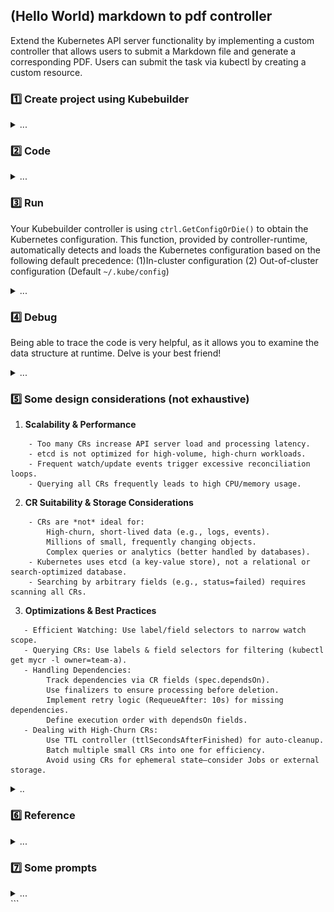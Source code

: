## (Hello World) markdown to pdf controller

Extend the Kubernetes API server functionality by implementing a custom controller that allows users to submit a Markdown file and generate a corresponding PDF. Users can submit the task via kubectl by creating a custom resource.

### 1️⃣ Create project using Kubebuilder

<details><summary>...</summary>

```
mkdir -p ~/projects/pdfdocument
cd ~/projects/pdfdocument

kubebuilder init --domain example.com --repo example.com/pdfdocument
kubebuilder create api --group tools --version v1 --kind PdfDocument
```

</details>

### 2️⃣ Code

<details><summary>...</summary>

🅰️ modify the data structure (schema)

`// api/v1/pdfdocument_types.go`

```
        DocumentName string `json:"documentName,omitempty"`
        Text         string `json:"text,omitempty"`
```

`// internal/controller/pdfdocument_controller.go`

```
import (
	"context"
	"encoding/base64"
	"fmt"

	batchv1 "k8s.io/api/batch/v1"
	corev1 "k8s.io/api/core/v1"                   // For PodTemplateSpec and PodSpec
	metav1 "k8s.io/apimachinery/pkg/apis/meta/v1" // For ObjectMeta
	"k8s.io/apimachinery/pkg/runtime"
	ctrl "sigs.k8s.io/controller-runtime"
	"sigs.k8s.io/controller-runtime/pkg/client"
	"sigs.k8s.io/controller-runtime/pkg/log"

	// toolsv1 "example.com/pdfdocument/api/v1"
)
```

🅱️ Reconcile

```
func (r *PdfDocumentReconciler) Reconcile(ctx context.Context, req ctrl.Request) (ctrl.Result, error) {
	log := log.FromContext(ctx)

	var pdfDoc toolsv1.PdfDocument
	if err := r.Get(ctx, req.NamespacedName, &pdfDoc); err != nil {
		log.Error(err, "unable to fetch PdfDocument")
		return ctrl.Result{}, client.IgnoreNotFound(err)
	}

	jobspec, err := r.createJob(pdfDoc)
	if err != nil {
		log.Error(err, "unable to create Job")
		return ctrl.Result{}, client.IgnoreNotFound(err)
	}

	if err := r.Create(ctx, &jobspec); err != nil {
		log.Error(err, "unable to create Job")
	}

	return ctrl.Result{}, nil
}
```

```
func (r *PdfDocumentReconciler) createJob(pdfDoc toolsv1.PdfDocument) (batchv1.Job, error) {
	image := "knsit/pandoc"
	base64text := base64.StdEncoding.EncodeToString([]byte(pdfDoc.Spec.Text))

	// Create a new Job
	job := batchv1.Job{
		TypeMeta: metav1.TypeMeta{APIVersion: batchv1.SchemeGroupVersion.String(), Kind: "Job"},
		ObjectMeta: metav1.ObjectMeta{
			Name:      pdfDoc.Name + "-job",
			Namespace: pdfDoc.Namespace,
		},
		Spec: batchv1.JobSpec{
			Template: corev1.PodTemplateSpec{
				Spec: corev1.PodSpec{
					InitContainers: []corev1.Container{
						{
							Name:    "store-to-md",
							Image:   "alpine",
							Command: []string{"/bin/sh"},
							Args:    []string{"-c", fmt.Sprintf("echo %s | base64 -d >> /data/text.md", base64text)},
							VolumeMounts: []corev1.VolumeMount{
								{
									Name:      "data-volume",
									MountPath: "/data",
								},
							},
						},
						{
							Name:    "convert-to-pdf",
							Image:   image,
							Command: []string{"sh", "-c"},
							Args:    []string{"-c", fmt.Sprintf("pandoc -s -o /data/%s.pdf /data/text.md", pdfDoc.Spec.DocumentName)},
							VolumeMounts: []corev1.VolumeMount{
								{
									Name:      "data-volume",
									MountPath: "/data",
								},
							},
						},
					},
					Containers: []corev1.Container{
						{
							Name:    "main",
							Image:   "alpine",
							Command: []string{"sh", "-c", "sleep 3600"},
							VolumeMounts: []corev1.VolumeMount{
								{
									Name:      "data-volume",
									MountPath: "/data",
								},
							},
						},
					},
					Volumes: []corev1.Volume{
						{
							Name: "data-volume",
							VolumeSource: corev1.VolumeSource{
								EmptyDir: &corev1.EmptyDirVolumeSource{},
							},
						},
					},
					RestartPolicy: corev1.RestartPolicyNever,
				},
			},
		},
	}

	return job, nil
}
```

</details>

### 3️⃣ Run

Your Kubebuilder controller is using `ctrl.GetConfigOrDie()` to obtain the Kubernetes configuration. This function, provided by controller-runtime, automatically detects and loads the Kubernetes configuration based on the following default precedence: (1)In-cluster configuration (2) Out-of-cluster configuration (Default `~/.kube/config`)

<details><summary>...</summary>

Create CRD (just like product installation)

```
# CRD yaml
laborant@dev-machine:~/projects/pdfdocument$ vim ./config/crd/bases/tools.example.com_pdfdocuments.yaml

# create CRD
laborant@dev-machine:~/projects/pdfdocument$ kubectl apply -f ./config/crd/bases/tools.example.com_pdfdocuments.yaml
customresourcedefinition.apiextensions.k8s.io/pdfdocuments.tools.example.com created

# view CRD
laborant@dev-machine:~/projects/pdfdocument$ kubectl get crds
NAME                                         CREATED AT
pdfdocuments.tools.example.com               2025-03-08T07:05:12Z

# view CRD definition
laborant@dev-machine:~/projects/pdfdocument$ kubectl get crd pdfdocuments.tools.example.com -oyaml

# view CR
laborant@dev-machine:~/projects/pdfdocument$ kubectl get pdfdocuments.tools.example.com
No resources found in default namespace.
```

Run it...

```
laborant@dev-machine:~/projects/pdfdocument$ make run
/home/laborant/projects/pdfdocument/bin/controller-gen rbac:roleName=manager-role crd webhook paths="./..." output:crd:artifacts:config=config/crd/bases
/home/laborant/projects/pdfdocument/bin/controller-gen object:headerFile="hack/boilerplate.go.txt" paths="./..."
go fmt ./...
go vet ./...
go run ./cmd/main.go

```

Create CR (just like user submit request)

```
// cr.yaml
apiVersion: tools.example.com/v1
kind: PdfDocument
metadata:
  name: sample-document
  namespace: default
spec:
  documentName: my-document
  text: |
    ### My document
    Hello **world** !
```

Copy PDF out

```
# check the pod
laborant@dev-machine:~/projects/pdfdocument$ kubectl get pods --watch
NAME                        READY   STATUS    RESTARTS   AGE
sample-document-job-nhqcj   1/1     Running   0          28m

# step - 1
laborant@dev-machine:~$  kubectl cp sample-document-job-nhqcj:/data/my-document.pdf ${PWD}/my-document.pdf
Defaulted container "main" out of: main, store-to-md (init), convert-to-pdf (init)
tar: removing leading '/' from member names

laborant@dev-machine:~$ ls -l *.pdf
-rw-rw-r-- 1 laborant laborant 46532 Mar  8 06:26 my-document.pdf
laborant@dev-machine:~$

# step - 2
# exit to WSL
cd /mnt/c/demo

# get playground id
labctl playground list

jeff@SUSE-387793:/mnt/c/demo ()$ labctl cp 67cbbe726a18929a7ce141ec:~/my-document.pdf .
Warning: Permanently added '[127.0.0.1]:45386' (ED25519) to the list of known hosts.
Done!

```

<p align="center">
  <img src="./materils/md2pdf2.png" width="70%">
</p>

</details>

### 4️⃣ Debug

Being able to trace the code is very helpful, as it allows you to examine the data structure at runtime. Delve is your best friend!

<details><summary>...</summary>

**cleanup previous remains..**

```
# cleanup pod
kubectl delete job sample-document-job

# delete CRD
laborant@dev-machine:~/projects/pdfdocument$ kubectl delete -f ./config/crd/bases/tools.example.com_pdfdocuments.yaml

# create CRD
laborant@dev-machine:~/projects/pdfdocument$ kubectl apply -f ./config/crd/bases/tools.example.com_pdfdocuments.yaml

```

**start controller via delve debugger**

```
// start via delve debugger
laborant@dev-machine:~/projects/pdfdocument/bin$ dlv exec manager
Type 'help' for list of commands.
(dlv)


(dlv) funcs Reconcile
....
example.com/pdfdocument/internal/controller.(*PdfDocumentReconciler).Reconcile

// set breakpoint on Reconcile()
(dlv)  b example.com/pdfdocument/internal/controller.(*PdfDocumentReconciler).Reconcile

// continue
(dlv) c

// 👉 kubectl apply -f cr.yaml

// (breakpoint hit)
(dlv) p pdfDoc.Spec
example.com/pdfdocument/api/v1.PdfDocumentSpec {
        DocumentName: "my-document",
        Text: "### My document\nHello **world** !\n",}
```

Change buld option if necessary, add `-gcflags=all="-N -l"`

```
// Makefile
.PHONY: build
  1 build: manifests generate fmt vet ## Build manager binary.
	go build -gcflags=all="-N -l" -o bin/manager cmd/main.go

	go build -o bin/manager cmd/main.go			(was)
```

</details>

### 5️⃣ Some design considerations (not exhaustive)

1. **Scalability & Performance**

```
	- Too many CRs increase API server load and processing latency.
	- etcd is not optimized for high-volume, high-churn workloads.
	- Frequent watch/update events trigger excessive reconciliation loops.
	- Querying all CRs frequently leads to high CPU/memory usage.
```

2. **CR Suitability & Storage Considerations**

```
	- CRs are *not* ideal for:
		High-churn, short-lived data (e.g., logs, events).
		Millions of small, frequently changing objects.
		Complex queries or analytics (better handled by databases).
	- Kubernetes uses etcd (a key-value store), not a relational or search-optimized database.
	- Searching by arbitrary fields (e.g., status=failed) requires scanning all CRs.
```

3. **Optimizations & Best Practices**

```
   - Efficient Watching: Use label/field selectors to narrow watch scope.
   - Querying CRs: Use labels & field selectors for filtering (kubectl get mycr -l owner=team-a).
   - Handling Dependencies:
		Track dependencies via CR fields (spec.dependsOn).
		Use finalizers to ensure processing before deletion.
		Implement retry logic (RequeueAfter: 10s) for missing dependencies.
		Define execution order with dependsOn fields.
   - Dealing with High-Churn CRs:
		Use TTL controller (ttlSecondsAfterFinished) for auto-cleanup.
		Batch multiple small CRs into one for efficiency.
		Avoid using CRs for ephemeral state—consider Jobs or external storage.
```

<details><summary>..</summary>

```
-- scalability concerns arise when the number grows too large
-- Kubernetes stores all CRs in etcd, which is not optimized for high-volume, high-churn workloads.
-- The more CRs, the more pressure on the API server, making it slower for all users.
-- The custom controller will receive many watch/update events, causing increased reconciliation loops.
-- Processing thousands or millions of CRs can lead to high processing latency.
-- Efficient Watch Mechanisms. Instead of watching all CRs globally, narrow the watch scope based on labels/selectors.
-- Cases probably not suitable for CR
	If you need to store high-churn, short-lived data (e.g., logs, events, temporary states).
	If your use case involves millions of small objects that frequently change.
	If queries require complex searches or analytics (better handled by databases).

-- Querying all CRs frequently can cause high CPU and memory usage, affecting cluster performance.
-- Kubernetes uses etcd, which is a key-value store, not a relational or search-optimized database.
-- Searching CRs by arbitrary fields (e.g., "find all CRs where status=failed") requires scanning all CRs, making it slow.
-- CRs are NOT optimized for queries (Kubernetes API lacks advanced filtering).
-- Use Labels & Field Selectors for basic filtering (kubectl get mycr -l owner=team-a).
-- Track dependencies via CR fields (e.g., spec.dependsOn).
-- Use finalizers to ensure a CR is fully processed before deletion.
-- Implement retry logic (return ctrl.Result{RequeueAfter: 10 \* time.Second}, nil) to handle missing dependencies.
-- Define execution order using dependsOn fields in CRs
-- Dealing with High-Churn CRs (Frequent Creation/Deletion)
	Use TTL Controller (ttlSecondsAfterFinished) for auto-cleanup.
	Aggregate multiple small CRs into one batch CR (process them together).
	Avoid using CRs for ephemeral state (consider using Jobs or external storage).

When designing a CRD-based solution, think about:
	✅ Performance → Minimize etcd impact & optimize controller logic.
	✅ Scalability → Use informers, batch processing, and indexing.
	✅ Searchability → Consider external databases if complex queries are needed.
	✅ Reliability → Handle dependencies, failures, and retries properly.
	✅ Security → Use RBAC, webhooks, and limit permissions.

```

```

#prompt
we can use kubectl to get events, how does this works in custom controller? In my controller code, how to leverage this mechanism to report error.

How Events Work in Kubernetes:
Events are namespaced objects that are associated with a specific Kubernetes object (such as a Pod, CR, or Deployment).
Events are stored in etcd and are available through the Kubernetes API.
You can retrieve events with kubectl get events and filter them based on object names, namespaces, or event types (e.g., Warning or Normal).

```

</details>

### 6️⃣ Reference

<details><summary>...</summary>

[Writing Kubernetes Controllers](https://www.youtube.com/watch?v=q7b23612pSc)

<p align="center">
  <img src="./materils/md2pdf1.png" width="70%">
</p>

</details>

### 7️⃣ Some prompts

<details><summary>...</summary>

**boilerplate code for Reconcile()**

```

in k8s with kubebuilder, give me a boilerplate code for Reconcile() that
I can reuse in my custom controller. This boilerplate code should handle all common scenarios.
Summarize all the practices. Add code comment.

```

**concept explain**

```

in k8s kubebuilder, explain the concept of "finalizer"

in k8s kubebuilder, explain how to handle conflict when doing CR management

in k8s kubebuilder, explain how to do Status update in Reconcile()

```

**learn from existing k8s code**

```

in k8s custom controller development, show me how Reconcile() works in Deployment controller.
Give me simplified code with comment. Show me the exact source code location.

in k8s custom controller development, show me how Reconcile() works in Deployment controller.
give me detailed breakdown of the actual Kubernetes source

```

</details>
```
